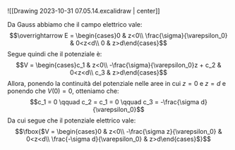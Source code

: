 ![[Drawing 2023-10-31 07.05.14.excalidraw | center]]

Da Gauss abbiamo che il campo elettrico vale: $$\overrightarrow E = \begin{cases}0 & z<0\\ \frac{\sigma}{\varepsilon_0} & 0<z<d\\ 0 & z>d\end{cases}$$
Segue quindi che il potenziale è: $$V = \begin{cases}c_1 & z<0\\ -\frac{\sigma}{\varepsilon_0}z + c_2 & 0<z<d\\ c_3 & z>d\end{cases}$$
Allora, ponendo la continuità del potenziale nelle aree in cui $z = 0$ e $z = d$ e ponendo che $V(0) = 0$, otteniamo che: $$c_1 = 0 \qquad c_2 = c_1 = 0 \qquad c_3 = -\frac{\sigma d}{\varepsilon_0}$$
Da cui segue che il potenziale elettrico vale: $$\fbox{$V = \begin{cases}0 & z<0\\ -\frac{\sigma z}{\varepsilon_0} & 0<z<d\\ \frac{-\sigma d}{\varepsilon_0} & z>d\end{cases}$}$$